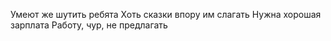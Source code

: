 Умеют же шутить ребята
Хоть сказки впору им слагать
Нужна хорошая зарплата
Работу, чур, не предлагать
